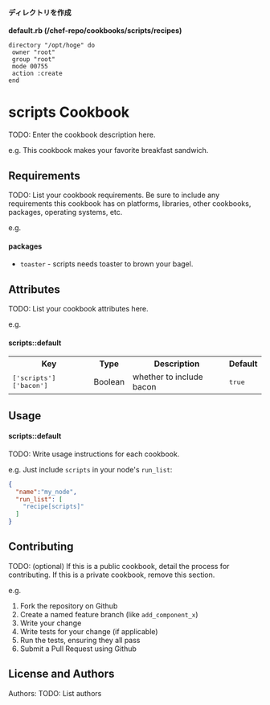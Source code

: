 #### ディレクトリを作成
**default.rb (/chef-repo/cookbooks/scripts/recipes)**
```
directory "/opt/hoge" do
 owner "root"
 group "root"
 mode 00755
 action :create
end
```


scripts Cookbook
================
TODO: Enter the cookbook description here.

e.g.
This cookbook makes your favorite breakfast sandwich.

Requirements
------------
TODO: List your cookbook requirements. Be sure to include any requirements this cookbook has on platforms, libraries, other cookbooks, packages, operating systems, etc.

e.g.
#### packages
- `toaster` - scripts needs toaster to brown your bagel.

Attributes
----------
TODO: List your cookbook attributes here.

e.g.
#### scripts::default
<table>
  <tr>
    <th>Key</th>
    <th>Type</th>
    <th>Description</th>
    <th>Default</th>
  </tr>
  <tr>
    <td><tt>['scripts']['bacon']</tt></td>
    <td>Boolean</td>
    <td>whether to include bacon</td>
    <td><tt>true</tt></td>
  </tr>
</table>

Usage
-----
#### scripts::default
TODO: Write usage instructions for each cookbook.

e.g.
Just include `scripts` in your node's `run_list`:

```json
{
  "name":"my_node",
  "run_list": [
    "recipe[scripts]"
  ]
}
```

Contributing
------------
TODO: (optional) If this is a public cookbook, detail the process for contributing. If this is a private cookbook, remove this section.

e.g.
1. Fork the repository on Github
2. Create a named feature branch (like `add_component_x`)
3. Write your change
4. Write tests for your change (if applicable)
5. Run the tests, ensuring they all pass
6. Submit a Pull Request using Github

License and Authors
-------------------
Authors: TODO: List authors
